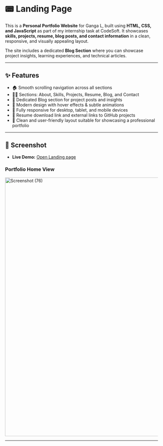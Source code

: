 # 📟 Landing Page

This is a **Personal Portfolio Website** for Ganga L, built using **HTML, CSS, and JavaScript** as part of my internship task at CodeSoft.
It showcases **skills, projects, resume, blog posts, and contact information** in a clean, responsive, and visually appealing layout.

The site includes a dedicated **Blog Section** where you can showcase project insights, learning experiences, and technical articles.

---

## ✨ Features

- 🏠 Smooth scrolling navigation across all sections  
- 👩‍💻 Sections: About, Skills, Projects, Resume, Blog, and Contact  
- 📝 Dedicated Blog section for project posts and insights  
- 🎨 Modern design with hover effects & subtle animations  
- 📱 Fully responsive for desktop, tablet, and mobile devices  
- 🔗 Resume download link and external links to GitHub projects  
- 🚀 Clean and user-friendly layout suitable for showcasing a professional portfolio  

---

## 📸 Screenshot 

- **Live Demo:** [Open Landing page](https://Gangal2002.github.io/CodeSoft/landing-page/index.html)

### Portfolio Home View

<img width="1893" height="853" alt="Screenshot (76)" src="https://github.com/user-attachments/assets/5e9cbb5a-b4a9-4f08-b272-9ff475dbf1e6" />

---

